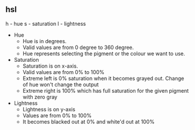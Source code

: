 ## hsl

h - hue
s - saturation
l - lightness

- Hue
  - Hue is in degrees.
  - Valid values are from 0 degree to 360 degree.
  - Hue represents selecting the pigment or the colour we want to use.
- Saturation
  - Saturation is on x-axis.
  - Valid values are from 0% to 100%
  - Extreme left is 0% saturation when it becomes grayed out. Change of hue won't change the output
  - Extreme right is 100% which has full saturation for the given pigment with zero gray
- Lightness
  - Lightness is on y-axis
  - Values are from 0% to 100%
  - It becomes blacked out at 0% and white'd out at 100%
